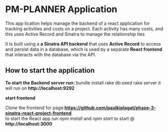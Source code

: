 # PM-PLANNER Application

This app lication helps manage the backend of a react application for tracking activities and costs on a project. Each activity has many costs, and this uses Active Record and Sinatra to manage the relationship ties

 It is built using a **a Sinatra API backend** that uses
**Active Record** to access and persist data in a database, which is used
by a separate **React frontend** that interacts with the database via the API.

## How to start the application
**To start the Backend server run:** 
bundle install
rake db:seed
rake server
it will run on **http://localhost:9292**

**start frontend**

Clone the frontend for page:**https://github.com/paulkiplagat/phase-3-sinatra-react-project-frontend**  
to start the React app
run *npm install* 
 and *npm start* to start  @ **http://localhost:3000**
 
